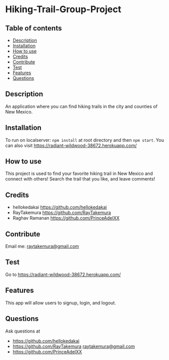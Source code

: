   # Hiking-Trail-Group-Project
  
  ## Table of contents
  * [Description](#description)
  * [Installation](#installation)
  * [How to use](#How-to-use)
  * [Credits](#credits)
  * [Contribute](#contribute)
  * [Test](#test)
  * [Features](#features)
  * [Questions](#questions)
    
  ## Description
  An application where you can find hiking trails in the city and counties of New Mexico.

  ## Installation
  To run on localserver: `npm install` at root directory and then `npm start`. You can also visit https://radiant-wildwood-38672.herokuapp.com/

  ## How to use
  This project is used to find your favorite hiking trail in New Mexico and connect with others! Search the trail that you like, and leave comments!

  ## Credits
  * hellokedakai https://github.com/hellokedakai 
  * RayTakemura https://github.com/RayTakemura 
  * Raghav Ramanan https://github.com/PrinceAdelXX

  ## Contribute
  Email me: raytakemura@gmail.com

  ## Test
  Go to https://radiant-wildwood-38672.herokuapp.com/

  ## Features
  This app will allow users to signup, login, and logout. 

  ## Questions
  
  Ask questions at 
  * https://github.com/hellokedakai 
  * https://github.com/RayTakemura raytakemura@gmail.com
  * https://github.com/PrinceAdelXX 
  
       
  
  

